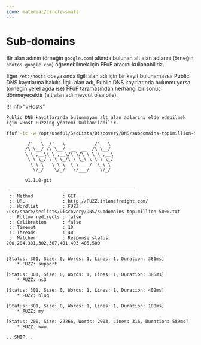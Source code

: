 ```yaml
---
icon: material/circle-small
---
```


# Sub-domains

Bir alan adının (örneğin `google.com`) altında bulunan alt alan adlarını (örneğin `photos.google.com`) öğrenebilmek için FFuF aracını kullanabiliriz.

Eğer `/etc/hosts` dosyasında ilgili alan adı için bir kayıt bulunamazsa Public DNS kayıtlarına bakılır. İlgili alan adı, Public DNS kayıtlarında bulunmuyorsa (örneğin yerel ağda ise) FFuF taramasından herhangi bir sonuç dönmeyecektir (alt alan adı mevcut olsa bile).

!!! info "vHosts"

    Public DNS kayıtlarında bulunmayan alt alan adlarını elde edebilmek için vHost Fuzzing yöntemi kullanılabilir.

```bash
ffuf -ic -w /opt/useful/SecLists/Discovery/DNS/subdomains-top1million-5000.txt:FUZZ -u http://FUZZ.inlanefreight.com/
```

```text title="Output"
        /'___\  /'___\           /'___\
       /\ \__/ /\ \__/  __  __  /\ \__/
       \ \ ,__\\ \ ,__\/\ \/\ \ \ \ ,__\
        \ \ \_/ \ \ \_/\ \ \_\ \ \ \ \_/
         \ \_\   \ \_\  \ \____/  \ \_\
          \/_/    \/_/   \/___/    \/_/

       v1.1.0-git
________________________________________________

 :: Method           : GET
 :: URL              : http://FUZZ.inlanefreight.com/
 :: Wordlist         : FUZZ: /usr/share/seclists/Discovery/DNS/subdomains-top1million-5000.txt
 :: Follow redirects : false
 :: Calibration      : false
 :: Timeout          : 10
 :: Threads          : 40
 :: Matcher          : Response status: 200,204,301,302,307,401,403,405,500
________________________________________________

[Status: 301, Size: 0, Words: 1, Lines: 1, Duration: 381ms]
    * FUZZ: support

[Status: 301, Size: 0, Words: 1, Lines: 1, Duration: 385ms]
    * FUZZ: ns3

[Status: 301, Size: 0, Words: 1, Lines: 1, Duration: 402ms]
    * FUZZ: blog

[Status: 301, Size: 0, Words: 1, Lines: 1, Duration: 180ms]
    * FUZZ: my

[Status: 200, Size: 22266, Words: 2903, Lines: 316, Duration: 589ms]
    * FUZZ: www

...SNIP...
```
